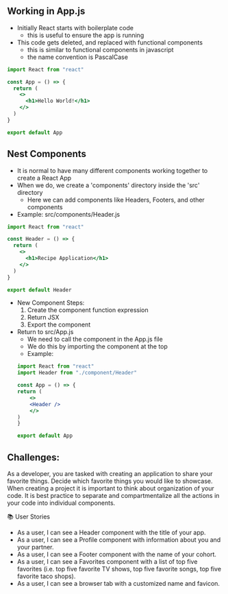 ## Working in App.js
- Initially React starts with boilerplate code
    - this is useful to ensure the app is running
- This code gets deleted, and replaced with functional components
    - this is similar to functional components in javascript
    - the name convention is PascalCase

```jsx
import React from "react"

const App = () => {
  return (
    <>
      <h1>Hello World!</h1>
    </>
  )
}

export default App
```

## Nest Components
- It is normal to have many different components working together to create a React App
- When we do, we create a 'components' directory inside the 'src' directory
    - Here we can add components like Headers, Footers, and other components
- Example: src/components/Header.js
```jsx
import React from "react"

const Header = () => {
  return (
    <>
      <h1>Recipe Application</h1>
    </>
  )
}

export default Header
```
- New Component Steps:
    1. Create the component function expression
    2. Return JSX
    3. Export the component
- Return to src/App.js
    - We need to call the component in the App.js file
    - We do this by importing the component at the top
    - Example:
    ```jsx
    import React from "react"
    import Header from "./component/Header"

    const App = () => {
    return (
        <>
        <Header />
        </>
    )
    }

    export default App
    ```

## Challenges:
As a developer, you are tasked with creating an application to share your favorite things. Decide which favorite things you would like to showcase. When creating a project it is important to think about organization of your code. It is best practice to separate and compartmentalize all the actions in your code into individual components.

📚 User Stories
- As a user, I can see a Header component with the title of your app.
- As a user, I can see a Profile component with information about you and your partner.
- As a user, I can see a Footer component with the name of your cohort.
- As a user, I can see a Favorites component with a list of top five favorites (i.e. top five favorite TV shows, top five favorite songs, top five favorite taco shops).
- As a user, I can see a browser tab with a customized name and favicon.